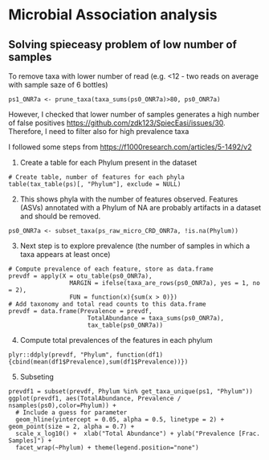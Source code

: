 # Microbial Association analysis 
## Solving spieceasy problem of low number of samples
To remove taxa with lower number of read (e.g. <12 - two reads on average with sample saze of 6 bottles)
```
ps1_ONR7a <- prune_taxa(taxa_sums(ps0_ONR7a)>80, ps0_ONR7a)
```
However, I checked that lower number of samples generates a high number of false positives
https://github.com/zdk123/SpiecEasi/issues/30. Therefore, I need to filter also for high prevalence taxa

I followed some steps from https://f1000research.com/articles/5-1492/v2
1. Create a table for each Phylum present in the dataset

```
# Create table, number of features for each phyla
table(tax_table(ps)[, "Phylum"], exclude = NULL)
```

2. This shows phyla with the number of features observed. Features (ASVs) annotated with a Phylum of NA are probably artifacts in a dataset and should be removed.

```
ps0_ONR7a <- subset_taxa(ps_raw_micro_CRD_ONR7a, !is.na(Phylum))
```

3. Next step is to explore prevalence (the number of samples in which a taxa appears at least once)

```
# Compute prevalence of each feature, store as data.frame
prevdf = apply(X = otu_table(ps0_ONR7a),
                 MARGIN = ifelse(taxa_are_rows(ps0_ONR7a), yes = 1, no = 2),
                 FUN = function(x){sum(x > 0)})
# Add taxonomy and total read counts to this data.frame
prevdf = data.frame(Prevalence = prevdf,
                      TotalAbundance = taxa_sums(ps0_ONR7a),
                      tax_table(ps0_ONR7a))
```
4. Compute total prevalences of the features in each phylum
```
plyr::ddply(prevdf, "Phylum", function(df1){cbind(mean(df1$Prevalence),sum(df1$Prevalence))})
```
5. Subseting
```
prevdf1 = subset(prevdf, Phylum %in% get_taxa_unique(ps1, "Phylum"))
ggplot(prevdf1, aes(TotalAbundance, Prevalence / nsamples(ps0),color=Phylum)) +
  # Include a guess for parameter
  geom_hline(yintercept = 0.05, alpha = 0.5, linetype = 2) + geom_point(size = 2, alpha = 0.7) +
  scale_x_log10() +  xlab("Total Abundance") + ylab("Prevalence [Frac. Samples]") +
  facet_wrap(~Phylum) + theme(legend.position="none")
```
